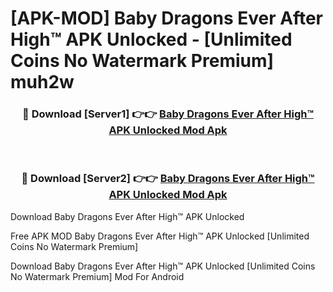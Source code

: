 # [APK-MOD] Baby Dragons  Ever After High™ APK Unlocked - [Unlimited Coins No Watermark Premium] muh2w



<div align="center">
<h3>🔴 Download [Server1] 👉👉 <a href="https://momento.my/?title=Baby_Dragons__Ever_After_High™_APK_Unlocked">Baby Dragons  Ever After High™ APK Unlocked Mod Apk</a></h3><br>

<h3>🔴 Download [Server2] 👉👉 <a href="https://momento.my/?title=Baby_Dragons__Ever_After_High™_APK_Unlocked">Baby Dragons  Ever After High™ APK Unlocked Mod Apk</a></h3>
</div>



Download Baby Dragons  Ever After High™ APK Unlocked 

Free APK MOD Baby Dragons  Ever After High™ APK Unlocked [Unlimited Coins No Watermark Premium]

Download Baby Dragons  Ever After High™ APK Unlocked [Unlimited Coins No Watermark Premium] Mod For Android
